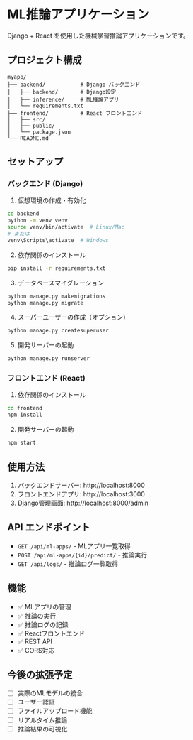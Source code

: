 # ML推論アプリケーション

Django + React を使用した機械学習推論アプリケーションです。

## プロジェクト構成

```
myapp/
├── backend/           # Django バックエンド
│   ├── backend/       # Django設定
│   ├── inference/     # ML推論アプリ
│   └── requirements.txt
├── frontend/          # React フロントエンド
│   ├── src/
│   ├── public/
│   └── package.json
└── README.md
```

## セットアップ

### バックエンド (Django)

1. 仮想環境の作成・有効化
```bash
cd backend
python -m venv venv
source venv/bin/activate  # Linux/Mac
# または
venv\Scripts\activate  # Windows
```

2. 依存関係のインストール
```bash
pip install -r requirements.txt
```

3. データベースマイグレーション
```bash
python manage.py makemigrations
python manage.py migrate
```

4. スーパーユーザーの作成（オプション）
```bash
python manage.py createsuperuser
```

5. 開発サーバーの起動
```bash
python manage.py runserver
```

### フロントエンド (React)

1. 依存関係のインストール
```bash
cd frontend
npm install
```

2. 開発サーバーの起動
```bash
npm start
```

## 使用方法

1. バックエンドサーバー: http://localhost:8000
2. フロントエンドアプリ: http://localhost:3000
3. Django管理画面: http://localhost:8000/admin

## API エンドポイント

- `GET /api/ml-apps/` - MLアプリ一覧取得
- `POST /api/ml-apps/{id}/predict/` - 推論実行
- `GET /api/logs/` - 推論ログ一覧取得

## 機能

- ✅ MLアプリの管理
- ✅ 推論の実行
- ✅ 推論ログの記録
- ✅ Reactフロントエンド
- ✅ REST API
- ✅ CORS対応

## 今後の拡張予定

- [ ] 実際のMLモデルの統合
- [ ] ユーザー認証
- [ ] ファイルアップロード機能
- [ ] リアルタイム推論
- [ ] 推論結果の可視化
